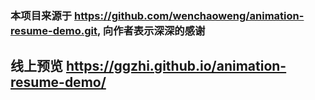 ### 本项目来源于  https://github.com/wenchaoweng/animation-resume-demo.git,  向作者表示深深的感谢
## 线上预览  https://ggzhi.github.io/animation-resume-demo/




